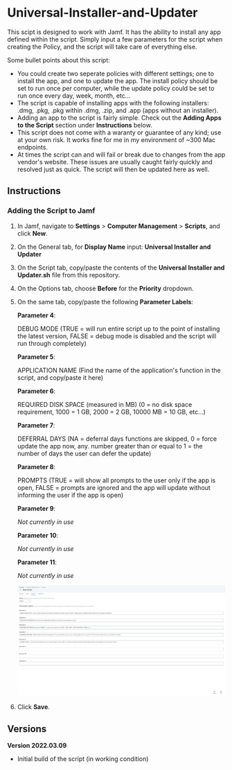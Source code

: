 # Universal-Installer-and-Updater

This scipt is designed to work with Jamf. It has the ability to install any app defined within the script. Simply input a few parameters for the script when creating the Policy, and the script will take care of everything else. 

Some bullet points about this script:
- You could create two seperate policies with different settings; one to install the app, and one to update the app. The install policy should be set to run once per computer, while the update policy could be set to run once every day, week, month, etc...
- The script is capable of installing apps with the following installers: .dmg, .pkg, .pkg within .dmg, .zip, and .app (apps without an installer). 
- Adding an app to the script is fairly simple. Check out the **Adding Apps to the Script** section under **Instructions** below.
- This script does not come with a waranty or guarantee of any kind; use at your own risk. It works fine for me in my environment of ~300 Mac endpoints.
- At times the script can and will fail or break due to changes from the app vendor's website. These issues are usually caught fairly quickly and resolved just as quick. The script will then be updated here as well.

## Instructions
### Adding the Script to Jamf
1. In Jamf, navigate to **Settings** > **Computer Management** > **Scripts**, and click **New**.
2. On the General tab, for **Display Name** input: **Universal Installer and Updater**
3. On the Script tab, copy/paste the contents of the **Universal Installer and Updater.sh** file from this repository.
4. On the Options tab, choose **Before** for the **Priority** dropdown.
5. On the same tab, copy/paste the following **Parameter Labels**:

    **Parameter 4**:
    
    DEBUG MODE (TRUE = will run entire script up to the point of installing the latest version, FALSE = debug mode is disabled and the script will run through completely)
    
    **Parameter 5**:
    
    APPLICATION NAME (Find the name of the application's function in the script, and copy/paste it here)
        
    **Parameter 6**:
    
    REQUIRED DISK SPACE (measured in MB) (0 = no disk space requirement, 1000 = 1 GB,  2000 = 2 GB, 10000 MB = 10 GB, etc...)
        
    **Parameter 7**:
    
    DEFERRAL DAYS (NA = deferral days functions are skipped, 0 = force update the app now, any. number greater than or equal to 1 = the number of days the user can defer the update)
        
    **Parameter 8**:
    
    PROMPTS (TRUE = will show all prompts to the user only if the app is open, FALSE = prompts are ignored and the app will update without informing the user if the app is open)
        
    **Parameter 9**: 
    
    _Not currently in use_
        
    **Parameter 10**: 
    
    _Not currently in use_
    
    **Parameter 11**: 
    
    _Not currently in use_
    
    ![This is an image](https://raw.githubusercontent.com/itjimbo/Universal-Installer-and-Updater/main/Resources/Jamf%20Script%20Parameter%20Labels.png)

6. Click **Save**.



## Versions
**Version 2022.03.09**
- Initial build of the script (in working condition)
